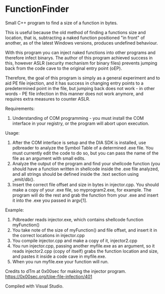 # FunctionFinder
Small C++ program to find a size of a function in bytes.

This is useful because the old method of finding a functions size and location, that is, subtracting a naked function positioned "in front" of another, as of the latest Windows versions, produces undefined behaviour.

With this program you can inject naked functions into other programs and therefore infect binarys. The author of this program achieved success in this, however ASLR (security mechanism for binary files) prevents jumping back from the code cave to the original entry point (oEP).

Therefore, the goal of this program is simply as a general experiment and to aid PE file injection, and it has success in changing entry points to a predetermined point in the file, but jumping back does not work - in other words - PE file infection in this manner does not work anymore, and requires extra measures to counter ASLR.

Requirements:
1. Understanding of COM programming - you must install the COM interface in your registry, or the program will abort upon execution.

Usage:
1. After the COM interface is setup and the DIA SDK is installed, use pdbreader to analyze the Symbol Table of a determined .exe file. You must currently edit the code to do so, but you can pass the name of the file as an argument with small edits.
2. Analyze the output of the program and find your shellcode function (you should have a function written in shellcode inside the .exe file analyzed, and all strings should be defined inside the .text section using _emit/db().
3. Insert the correct file offset and size in bytes in injector.cpp. You should make a copy of your .exe file, so myprogram2.exe, for example. The program will do the rest and grab the function from your .exe and insert it into the .exe you passed in argv[1].

Example:
1. Pdbreader reads injector.exe, which contains shellcode function myFunction()
2. You take note of the size of myFunction() and file offset, and insert it in the correct locations in injector.cpp
3. You compile injector.cpp and make a copy of it, injector2.cpp
4. You run injector.cpp, passing another myfile.exe as an argument, so it reads injector2.cpp (copy of itself) grabs the function location and size, and pastes it inside a code cave in myfile.exe.
5. When you run myfile.exe your function will run.

Credits to dTm at 0x00sec for making the injector program. 
https://0x00sec.org/t/pe-file-infection/401

Compiled with Visual Studio.
